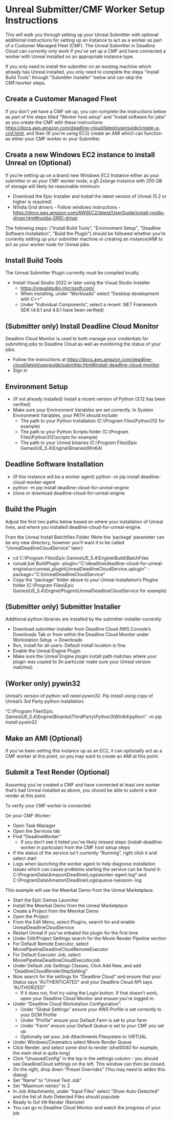# Unreal Submitter/CMF Worker Setup Instructions

This will walk you through setting up your Unreal Submitter with optional additional instructions for setting up an instance to act as a worker as part of a Customer Managed Fleet (CMF). The Unreal Submitter in Deadline Cloud can currently only work if you've set up a CMF and have connected a worker with Unreal installed on an appropriate instance type.

If you only need to install the submitter on an existing machine which already has Unreal installed, you only need to complete the steps "Install Build Tools" through "Submitter Installer" below and can skip the CMF/worker steps.

## Create a Customer Managed Fleet

If you don't yet have a CMF set up, you can complete the instructions below as part of the steps titled "Worker host setup" and "Install software for jobs" as you create the CMF with these instructions: https://docs.aws.amazon.com/deadline-cloud/latest/userguide/create-a-cmf.html, and then (If you're using EC2) create an AMI which can function as either your CMF worker or your Submitter.

## Create a new Windows EC2 instance to install Unreal on (Optional)

If you’re setting up on a brand new Windows EC2 Instance either as your submitter or as your CMF worker node, a g5.2xlarge instance with 200 GB of storage will likely be reasonable minimum:

- Download the Epic Installer and install the latest version of Unreal (5.2 or higher is required)
- NVidia Grid drivers - Follow windows instructions - https://docs.aws.amazon.com/AWSEC2/latest/UserGuide/install-nvidia-driver.html#nvidia-GRID-driver

The following steps: (“Install Build Tools”, "Environment Setup", "Deadline Software Installation", "Build the Plugin") should be followed whether you’re currently setting up your submitter machine or creating an instance/AMI to act as your worker node for Unreal jobs.

## Install Build Tools

The Unreal Submitter Plugin currently must be compiled locally.

- Install Visual Studio 2022 or later using the Visual Studio Installer
  - https://visualstudio.microsoft.com/
  - When installing, under “Workloads” select “Desktop development with C++”
  - Under “Individual Components”, select a recent .NET Framework SDK (4.6.1 and 4.8.1 have been verified)

## (Submitter only) Install Deadline Cloud Monitor

Deadline Cloud Monitor is used to both manage your credentials for submitting jobs to Deadline Cloud as well as monitoring the status of your jobs.

- Follow the instructions at https://docs.aws.amazon.com/deadline-cloud/latest/userguide/submitter.html#install-deadline-cloud-monitor
- Sign in

## Environment Setup

- (If not already installed) Install a recent version of Python (3.12 has been verified)
- Make sure your Environment Variables are set correctly. In System Environment Variables, your PATH should include:
  - The path to your Python Installation (C:\Program Files\Python312 for example)
  - The path to your Python Scripts folder (C:\Program Files\Python312\scripts for example)
  - The path to your Unreal binaries (C:\Program Files\Epic Games\UE_5.4\Engine\Binaries\Win64)

## Deadline Software Installation

- (If this instance will be a worker agent) python -m pip install deadline-cloud-worker-agent
- python -m pip install deadline-cloud-for-unreal-engine
- clone or download deadline-cloud-for-unreal-engine

## Build the Plugin

Adjust the first two paths below based on where your installation of Unreal lives, and where you installed deadline-cloud-for-unreal-engine.

From the Unreal Install Batchfiles Folder (Note the ‘package’ parameter can be any new directory, however you’ll want it to be called “UnrealDeadlineCloudService” later):

- cd C:\Program Files\Epic Games\UE_5.4\Engine\Build\BatchFiles
- runuat.bat BuildPlugin -plugin="C:\deadline\deadline-cloud-for-unreal-engine\src\unreal_plugin\UnrealDeadlineCloudService.uplugin" -package="C:\UnrealDeadlineCloudService"
- Copy the “package” folder above to your Unreal installation’s Plugins folder (C:\Program Files\Epic Games\UE_5.4\Engine\Plugins\UnrealDeadlineCloudService for example)

## (Submitter only) Submitter Installer

Additional python libraries are installed by the submitter installer currently.

- Download submitter installer from Deadline Cloud AWS Console’s Downloads Tab or from within the Deadline Cloud Monitor under Workstation Setup -> Downloads
- Run, install for all users. Default install location is fine.
- Enable the Unreal Engine Plugin
- Make sure the Unreal Engine plugin install path matches where your plugin was copied to (In particular make sure your Unreal version matches)

## (Worker only) pywin32

Unreal’s version of python will need pywin32. Pip install using copy of Unreal’s 3rd Party python installation:

"C:\Program Files\Epic Games\UE_5.4\Engine\Binaries\ThirdParty\Python3\Win64\python" -m pip install pywin32

## Make an AMI (Optional)

If you’ve been setting this instance up as an EC2, it can optionally act as a CMF worker at this point, so you may want to create an AMI at this point.

## Submit a Test Render (Optional)

Assuming you’ve created a CMF and have connected at least one worker that’s had Unreal installed as above, you should be able to submit a test render at this point.

To verify your CMF worker is connected:

On your CMF Worker:

- Open Task Manager
- Open the Services tab
- Find “DeadlineWorker”
  - If you don’t see it listed you’ve likely missed steps (install-deadline-worker in particular) from the CMF host setup steps
- If the status of the service isn’t currently “Running”, right click it and select start
- Logs when launching the worker agent to help diagnose installation issues which can cause problems starting the service can be found in C:\ProgramData\Amazon\Deadline\Logs\worker-agent.log\* and C:\ProgramData\Amazon\Deadline\Logs\queue-<queueid>\session-<sessionid>.log

This example will use the Meerkat Demo from the Unreal Marketplace.

- Start the Epic Games Launcher
- Install the Meerkat Demo from the Unreal Marketplace
- Create a Project from the Meerkat Demo
- Open the Project
- From the Edit Menu, select Plugins, search for and enable UnrealDeadlineCloudService
- Restart Unreal if you've enbaled the plugin for the first time
- Under Edit/Project Settings search for the Movie Render Pipeline section
- For Default Remote Executor, select MoviePipelineDeadlineCloudRemoteExecutor
- For Default Executor Job, select MoviePipelineDeadlineCloudExecutorJob
- Under Default Job Settings Classes, Click Add New, and add “DeadlineCloudRenderStepSetting”
- Now search for the settings for “Deadline Cloud” and ensure that your Status says “AUTHENTICATED” and your Deadline Cloud API says “AUTHORIZED”
  - If it does not, first try using the Login button. If that doesn’t work, open your Deadline Cloud Monitor and ensure you're logged in.
- Under “Deadline Cloud Workstation Configuration”:
  - Under “Global Settings” ensure your AWS Profile is set correctly to your DCM Profile
  - Under “Profile” ensure your Default Farm is set to your farm
  - Under “Farm” ensure your Default Queue is set to your CMF you set up
  - Optionally set your Job Attachments Filesystem to VIRTUAL
- Under Windows/Cinematics select Movie Render Queue
- Click Render, and select some shot to render (shot0040 for example, the main shot is quite long)
- Click “UnsavedConfig” in the top in the settings column - you should see DeadlineCloud settings on the left. This window can then be closed.
- On the right, drop down “Preset Overrides” (You may need to widen this dialog)
- Set “Name” to “Unreal Test Job”
- Set “Maximum retries” to 2
- In Job Attachments, under “Input Files” select “Show Auto-Detected” and the list of Auto Detected Files should populate
- Ready to Go! Hit Render (Remote)
- You can go to Deadline Cloud Monitor and watch the progress of your job
